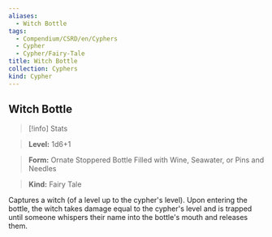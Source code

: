 ```yaml
---
aliases:
  - Witch Bottle
tags:
  - Compendium/CSRD/en/Cyphers
  - Cypher
  - Cypher/Fairy-Tale
title: Witch Bottle
collection: Cyphers
kind: Cypher
---
```

## Witch Bottle    
>[!info] Stats    
> **Level:** 1d6+1    
> **Form:** Ornate Stoppered Bottle Filled with Wine, Seawater, or Pins and Needles    
> **Kind:** Fairy Tale  
    
Captures a witch (of a level up to the cypher's level). Upon entering the bottle, the witch takes damage equal to the cypher's level and is trapped until someone whispers their name into the bottle's mouth and releases them.